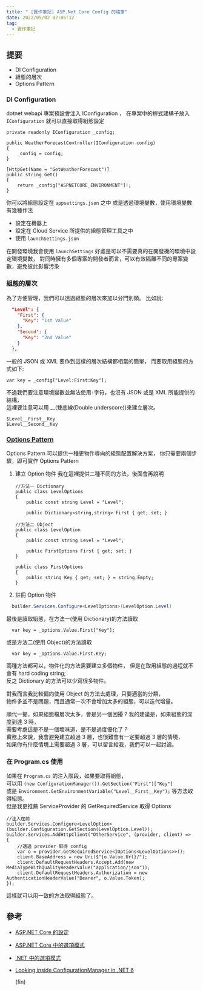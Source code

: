 ```yaml
---
title: " [實作筆記] ASP.Net Core Config 的隨筆"
date: 2022/05/02 02:05:12
tag:
  - 實作筆記
---
```


## 提要

- DI Configuration
- 組態的層次
- Options Pattern

### DI Configuration

dotnet webapi 專案預設會注入 IConfiguration ，
在專案中的程式建構子放入 `IConfiguration` 就可以直接取得組態設定

```csharp=
private readonly IConfiguration _config;

public WeatherForecastController(IConfiguration config)
{
    _config = config;
}

[HttpGet(Name = "GetWeatherForecast")]
public string Get()
{
    return _config["ASPNETCORE_ENVIRONMENT"]!;
}
```

你可以將組態設定在 `appsettings.json` 之中
或是透過環境變數，使用環境變數有幾種作法

- 設定在機器上
- 設定在 Cloud Service 所提供的組態管理工具之中
- 使用 `launchSettings.json`

在開發環境我會使用 `launchSettings` 好處是可以不需要真的在開發機的環境中設定環境變數，
對同時擁有多個專案的開發者而言，可以有效隔離不同的專案變數，避免彼此影響污染

### 組態的層次

為了方便管理，我們可以透過組態的層次來加以分門別類。
比如說:

```json
  "Level": {
    "First": {
      "Key": "1st Value"
    },
    "Second": {
      "Key": "2nd Value"
    }
  },
```

一般的 JSON 或 XML 要作到這樣的層次結構都相當的簡單，
而要取用組態的方式如下:

```csharp=
var key = _config["Level:First:Key"];
```

不過我們要注意環境變數並無法使用`:`字符，也沒有 JSON 或是 XML 所能提供的結構，  
這裡要注意可以用 \_\_(雙底線(Double underscore))來建立層次。

```text
$Level__First__Key
$Level__Second__Key
```

### [Options Pattern](https://docs.microsoft.com/zh-tw/aspnet/core/fundamentals/configuration/options?view=aspnetcore-6.0)

Options Pattern 可以提供一種更物件導向的組態配置解決方案，
你只需要兩個步驟，即可實作 Options Pattern

1. 建立 Option 物件
   我在這裡提供二種不同的方法，後面會再說明

   ```csharp=
   //方法一 Dictionary
   public class LevelOptions
   {
       public const string Level = "Level";

       public Dictionary<string,string> First { get; set; }
   ```

   ```csharp=
   //方法二 Object
   public class LevelOption
   {
       public const string Level = "Level";

       public FirstOptions First { get; set; }
   }

   public class FirstOptions
   {
       public string Key { get; set; } = string.Empty;
   }
   ```

2. 註冊 Option 物件

```csharp
  builder.Services.Configure<LevelOptions>(LevelOption.Level)
```

最後是讀取組態，在方法一(使用 Dictionary)的方法讀取

```csharp=
  var key = _options.Value.First["Key"];
```

或是方法二(使用 Object)的方法讀取

```csharp=
  var key = _options.Value.First.Key;
```

兩種方法都可以，物件化的方法需要建立多個物件，
但是在取用組態的過程就不會有 hard coding string;  
反之 Dictionary 的方法可以少寫很多物件。

對我而言我比較偏向使用 Object 的方法去處理，只要適當的分類，  
物件多並不是問題，而且通常一次不會增加太多的組態，可以迭代增量。

順代一提，如果組態檔層次太多，會是另一個困擾 ? 我的建議是，如果組態的深度到達 3 時，  
需要考慮這是不是一個壞味道，是不是過度優化了 ?  
實務上來說，我會避免建立超過 3 層，也很難會有一定要超過 3 層的情境，  
如果你有什麼情境上需要超過 3 層，可以留言給我，我們可以一起討論。

### 在 Program.cs 使用

如果在 `Program.cs` 的注入階段，如果要取得組態，  
可以用
`(new ConfigurationManager()).GetSection("First")["Key"]`  
或是 `Environment.GetEnvironmentVariable("Level__First__Key");` 等方法取得組態。  
但是我更推薦 ServiceProvider 的 GetRequiredService 取得 Options

```csharp=
//注入在前
builder.Services.Configure<LevelOption>(builder.Configuration.GetSection(LevelOption.Level));
builder.Services.AddHttpClient("OtherService", (provider, client) =>
{
    //透過 provider 取得 config
    var o = provider.GetRequiredService<IOptions<LevelOptions>>();
    client.BaseAddress = new Uri($"{o.Value.Url}/");
    client.DefaultRequestHeaders.Accept.Add(new MediaTypeWithQualityHeaderValue("application/json"));
    client.DefaultRequestHeaders.Authorization = new AuthenticationHeaderValue("Bearer", o.Value.Token);
});
```

這樣就可以用一致的方法取得組態了。

## 參考

- [ASP.NET Core 的設定](https://docs.microsoft.com/zh-tw/aspnet/core/fundamentals/configuration/?view=aspnetcore-6.0)
- [ASP.NET Core 中的選項模式](https://docs.microsoft.com/zh-tw/aspnet/core/fundamentals/configuration/options?view=aspnetcore-6.0)
- [.NET 中的選項模式](https://docs.microsoft.com/zh-tw/dotnet/core/extensions/options)
- [Looking inside ConfigurationManager in .NET 6](https://andrewlock.net/exploring-dotnet-6-part-1-looking-inside-configurationmanager-in-dotnet-6/)

  (fin)
